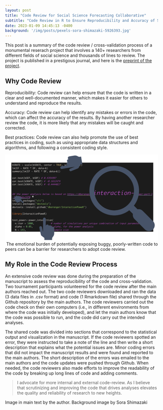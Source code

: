 ```yaml
---
layout: post
title: "Code Review for Social Science Forecasting Collaborative"
subtitle: "Code Review in R to Ensure Reproducibility and Accuracy of Statistical Analyses in Research"
date: 2023-01-09 14:45:13 -0400
background: '/img/posts/pexels-sora-shimazaki-5926393.jpg'
---
```


<p>This post is a summary of the code review / cross-validation process of a monumental reserach project that involves a 140+ researchers from different fields of social science and thousands of lines to review. The project is published in a prestigous journal, and here is the <a href="https://psyarxiv.com/wdxsb/">preprint of the project</a>.<p>

<h2 class="section-heading">Why Code Review</h2>

<p>Reproducibility: Code review can help ensure that the code is written in a clear and well-documented manner, which makes it easier for others to understand and reproduce the results.<p>

<p>Accuracy: Code review can help identify any mistakes or errors in the code, which can affect the accuracy of the results. By having another researcher review the code, it is more likely that any mistakes will be caught and corrected.<p>

<p>Best practices: Code review can also help promote the use of best practices in coding, such as using appropriate data structures and algorithms, and following a consistent coding style.<p>


<img class="img-fluid" src="https://github.com/EvieXinqiGuo/eviexinqiguo.github.io/blob/master/img/posts/code-review.png?raw=true" alt="Demo Image">

<img src="/workspaces/eviexinqiguo.github.io/_site/img/posts/code-review.png" alt="">
<span class="caption text-muted">The emotional burden of potentially exposing buggy, poorly-written code to peers can be a barrier for researchers to adopt code review.</span>

<h2 class="section-heading">My Role in the Code Review Process</h2>

<p>An extensive code review was done during the preparation of the manuscript to assess the reproducibility of the code and cross-validation. Two tournament participants volunteered for the code review after the main authors reached out. The two code reviewers downloaded and ran the data (3 data files in .csv format) and code (1 Rmarkdown file) shared through the Github repository by the main authors. The code reviewers carried out the code check on their own computers (i.e., in different environments from where the code was initially developed), and let the main authors know that the code was possible to run, and the code did carry out the intended analyses.</p>

</p>The shared code was divided into sections that correspond to the statistical output and visualization in the manuscript. If the code reviewers spotted an error, they were instructed to take a note of the line and then write a short description that explains what the potential issues are. Minor coding errors that did not impact the manuscript results and were found and reported to the main authors. The short description of the errors was emailed to the main authors and the code updates were pushed through Github. When needed, the code reviewers also made efforts to improve the readability of the code by breaking up long lines of code and adding comments.</p>

<blockquote class="blockquote">I advocate for more internal and external code-review. As I believe that scrutinizing and improving the code that drives analyses elevates the quality and reliability of research to new heights.</blockquote>


</p>Image in main text by the author. Background image by Sora Shimazaki</p>